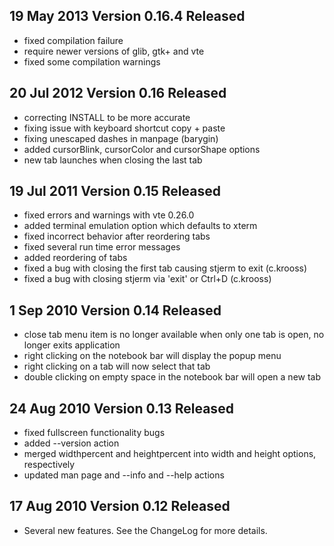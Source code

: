 ## 19 May 2013 Version 0.16.4 Released
 * fixed compilation failure
 * require newer versions of glib, gtk+ and vte
 * fixed some compilation warnings

## 20 Jul 2012 Version 0.16 Released

 * correcting INSTALL to be more accurate
 * fixing issue with keyboard shortcut copy + paste
 * fixing unescaped dashes in manpage (barygin)
 * added cursorBlink, cursorColor and cursorShape options
 * new tab launches when closing the last tab

## 19 Jul 2011 Version 0.15 Released

 * fixed errors and warnings with vte 0.26.0
 * added terminal emulation option which defaults to xterm
 * fixed incorrect behavior after reordering tabs
 * fixed several run time error messages
 * added reordering of tabs
 * fixed a bug with closing the first tab causing stjerm to exit (c.krooss)
 * fixed a bug with closing stjerm via 'exit' or Ctrl+D (c.krooss)

## 1 Sep 2010 Version 0.14 Released

 * close tab menu item is no longer available when only one tab is open, no longer exits application
 * right clicking on the notebook bar will display the popup menu
 * right clicking on a tab will now select that tab
 * double clicking on empty space in the notebook bar will open a new tab

## 24 Aug 2010 Version 0.13 Released

 * fixed fullscreen functionality bugs
 * added --version action
 * merged widthpercent and heightpercent into width and height options, respectively
 * updated man page and --info and --help actions

## 17 Aug 2010 Version 0.12 Released

 * Several new features. See the ChangeLog for more details.
